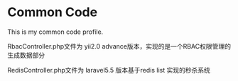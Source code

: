 # Common Code
This is my common code profile.

RbacController.php文件为 yii2.0 advance版本，实现的是一个RBAC权限管理的生成数据部分

RedisController.php文件为 laravel5.5 版本基于redis list 实现的秒杀系统
